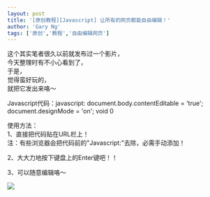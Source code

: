 ```yaml
---
layout: post
title: '[原创教程][Javascript] 让所有的网页都能自由编辑！'
author: 'Gary Ng'
tags: ['原创','教程','自由编辑网页']
---
```


这个其实笔者很久以前就发布过一个影片，  
今天整理时有不小心看到了，  
于是，  
觉得蛮好玩的，  
就把它发出来咯～  
  
Javascript代码：javascript: document.body.contentEditable = 'true'; document.designMode = 'on'; void 0  
  
  
使用方法：  
1、直接把代码贴在URL栏上！  
注：有些浏览器会把代码前的"Javascript:"去除，必需手动添加！  
  
  
2、大大力地按下键盘上的Enter键吧！！  
  
3、可以随意编辑咯～  
  
  


![](http://1.bp.blogspot.com/-dkwf6Gb8esw/TqeWls7zZ7I/AAAAAAAAAWQ/ccbz9h2pElk/s1600/f.gif)

  

